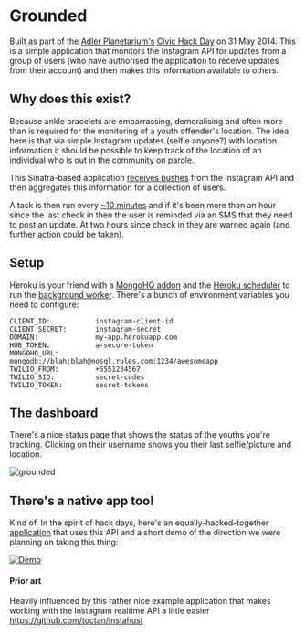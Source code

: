 Grounded
======

Built as part of the [Adler Planetarium's](http://www.adlerplanetarium.org/) [Civic Hack Day](http://civichack.adlerplanetarium.org/2014/) on 31 May 2014. This is a simple application that monitors the Instagram API for updates from a group of users (who have authorised the application to receive updates from their account) and then makes this information available to others.

## Why does this exist?

Because ankle bracelets are embarrassing, demoralising and often more than is required for the monitoring of a youth offender's location. The idea here is that via simple Instagram updates (selfie anyone?) with location information it should be possible to keep track of the location of an individual who is out in the community on parole.

This Sinatra-based application [receives pushes](http://instagram.com/developer/realtime/) from the Instagram API and then aggregates this information for a collection of users. 

A task is then run every [~10 minutes](https://github.com/arfon/em-youth-api/blob/master/worker.rb) and if it's been more than an hour since the last check in then the user is reminded via an SMS that they need to post an update. At two hours since check in they are warned again (and further action could be taken).

## Setup

Heroku is your friend with a [MongoHQ addon](https://addons.heroku.com/mongohq) and the [Heroku scheduler](https://addons.heroku.com/scheduler) to run the [background worker](https://github.com/arfon/em-youth-api/blob/master/worker.rb). There's a bunch of environment variables you need to configure:

```
CLIENT_ID:           instagram-client-id
CLIENT_SECRET:       instagram-secret
DOMAIN:              my-app.herokuapp.com
HUB_TOKEN:           a-secure-token
MONGOHQ_URL:         mongodb://blah:blah@nosql.rules.com:1234/awesomeapp
TWILIO_FROM:         +5551234567
TWILIO_SID:          secret-codes
TWILIO_TOKEN:        secret-tokens
```

## The dashboard

There's a nice status page that shows the status of the youths you're tracking. Clicking on their username shows you their last selfie/picture and location.

![grounded](https://cloud.githubusercontent.com/assets/4483/3142121/7c39b4d4-e9ab-11e3-81c9-64ef8682e25a.png)


## There's a native app too!

Kind of. In the spirit of hack days, here's an equally-hacked-together [application](https://github.com/karthikb87/SpyOnKids) that uses this API and a short demo of the direction we were planning on taking this thing:

[![Demo](https://cloud.githubusercontent.com/assets/4483/3140944/13ad0a74-e951-11e3-9cc4-d546ed235c8e.png)](https://www.youtube.com/watch?v=CZWj3xXY95s&feature=em-share_video_user)

#### Prior art

Heavily influenced by this rather nice example application that makes working with the Instagram realtime API a little easier https://github.com/toctan/instahust
